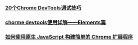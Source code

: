### [20个Chrome DevTools调试技巧](https://blog.fundebug.com/2018/08/22/art-of-debugging-with-chrome-devtools/)
### [chorme devtools使用详解——Elements篇](https://juejin.im/post/5b8e4820f265da438151b753)
### [如何使用原生 JavaScript 构建简单的 Chrome 扩展程序](https://juejin.im/post/5b98a58b6fb9a05cec4d92e0)
